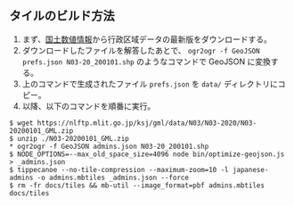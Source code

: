 ## タイルのビルド方法

1. まず、[国土数値情報](https://nlftp.mlit.go.jp/ksj/gml/datalist/KsjTmplt-N03-v2_4.html#prefecture00)から行政区域データの最新版をダウンロードする。
2. ダウンロードしたファイルを解答したあとで、 `ogr2ogr -f GeoJSON prefs.json N03-20_200101.shp` のようなコマンドで GeoJSON に変換する。
3. 上のコマンドで生成されたファイル `prefs.json` を `data/` ディレクトリにコピー。
4. 以降、以下のコマンドを順番に実行。

```
$ wget https://nlftp.mlit.go.jp/ksj/gml/data/N03/N03-2020/N03-20200101_GML.zip
$ unzip ./N03-20200101_GML.zip
* ogr2ogr -f GeoJSON admins.json N03-20_200101.shp
$ NODE_OPTIONS=--max_old_space_size=4096 node bin/optimize-geojson.js > _admins.json
$ tippecanoe --no-tile-compression --maximum-zoom=10 -l japanese-admins -o admins.mbtiles _admins.json --force
$ rm -fr docs/tiles && mb-util --image_format=pbf admins.mbtiles docs/tiles
```